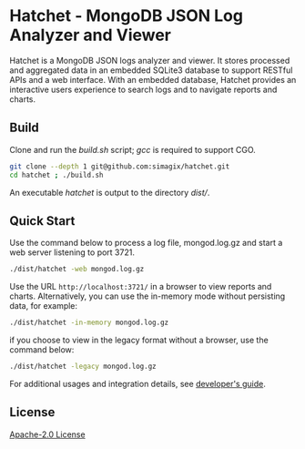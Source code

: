# Hatchet - MongoDB JSON Log Analyzer and Viewer
Hatchet is a MongoDB JSON logs analyzer and viewer.  It stores processed and aggregated data in an embedded SQLite3 database to support RESTful APIs and a web interface.  With an embedded database, Hatchet provides an interactive users experience to search logs and to navigate reports and charts.

## Build
Clone and run the *build.sh* script; *gcc* is required to support CGO.
```bash
git clone --depth 1 git@github.com:simagix/hatchet.git
cd hatchet ; ./build.sh
```

An executable *hatchet* is output to the directory *dist/*.

## Quick Start
Use the command below to process a log file, mongod.log.gz and start a web server listening to port 3721.
```bash
./dist/hatchet -web mongod.log.gz
```

Use the URL `http://localhost:3721/` in a browser to view reports and charts.  Alternatively, you can use the in-memory mode without persisting data, for example:
```bash
./dist/hatchet -in-memory mongod.log.gz
```

if you choose to view in the legacy format without a browser, use the command below:
```bash
./dist/hatchet -legacy mongod.log.gz
```

For additional usages and integration details, see [developer's guide](README_DEV.md).

## License
[Apache-2.0 License](LICENSE)
